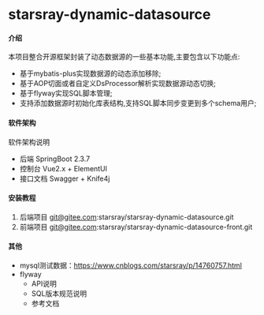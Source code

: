 # starsray-dynamic-datasource

#### 介绍
本项目整合开源框架封装了动态数据源的一些基本功能,主要包含以下功能点:
- 基于mybatis-plus实现数据源的动态添加移除;
- 基于AOP切面或者自定义DsProcessor解析实现数据源动态切换;
- 基于flyway实现SQL脚本管理;
- 支持添加数据源时初始化库表结构,支持SQL脚本同步变更到多个schema用户;

#### 软件架构
软件架构说明
- 后端 SpringBoot 2.3.7
- 控制台 Vue2.x + ElementUI
- 接口文档 Swagger + Knife4j
#### 安装教程

1. 后端项目 git@gitee.com:starsray/starsray-dynamic-datasource.git
2. 前端项目 git@gitee.com:starsray/starsray-dynamic-datasource-front.git

#### 其他
- mysql测试数据：https://www.cnblogs.com/starsray/p/14760757.html
- flyway 
  - API说明
  - SQL版本规范说明
  - 参考文档

